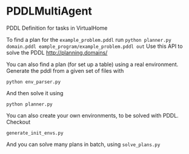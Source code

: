 # PDDLMultiAgent
PDDL Definition for tasks in VirtualHome

To find a plan for the `example_problem.pddl` run
```python planner.py domain.pddl eample_program/example_problem.pddl out```
Use this API to solve the PDDL http://planning.domains/


You can also find a plan (for set up a table) using a real environment. Generate the pddl from a given set of files with

```
python env_parser.py
```

And then solve it using
```
python planner.py
```

You can also create your own environments, to be solved with PDDL. Checkout
```
generate_init_envs.py
```

And you can solve many plans in batch, using `solve_plans.py`
